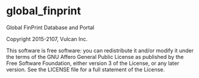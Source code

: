 global_finprint
==============================

Global FinPrint Database and Portal

Copyright 2015-2107, Vulcan Inc.

This software is free software: you can redistribute it and/or modify it under the terms of the GNU Affero General Public License as published by the Free Software Foundation, either version 3 of the License, or any later version. See the LICENSE file for a full statement of the License.



